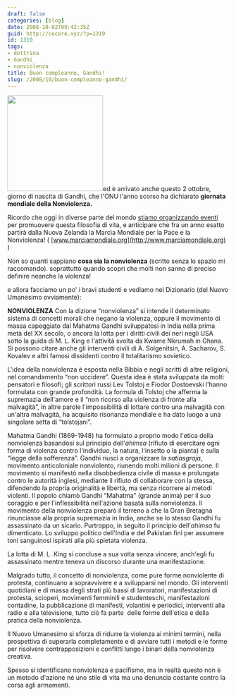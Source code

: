 ```yaml
---
draft: false
categories: [blog]
date: 2008-10-02T09:42:35Z
guid: http://cecere.xyz/?p=1319
id: 1319
tags:
- dottrina
- Gandhi
- nonviolenza
title: Buon compleanno, Gandhi!
slug: /2008/10/buon-compleanno-gandhi/
---
```


<img class="alignleft size-medium wp-image-1320" title="gandhi" src="http://cecere.xyz/wp-content/uploads/sites/3/2008/10/gandhi.gif" alt="" width="217" height="217" />ed è arrivato anche questo 2 ottobre, giorno di nascita di Gandhi, che l'ONU l'anno scorso ha dichiarato **giornata mondiale della Nonviolenza.**

Ricordo che oggi in diverse parte del mondo [stiamo organizzando eventi](http://cecere.xyz/2008/09/30/2-ottobre-giornata-internazionale-della-non-violenza/) per promuovere questa filosofia di vita, e anticipare che fra un anno esatto partirà dalla Nuova Zelanda la Marcia Mondiale per la Pace e la Nonviolenza! ( [www.marciamondiale.org](http://www.marciamondiale.org) )

Non so quanti sappiano **cosa sia la nonviolenza** (scritto senza lo spazio mi raccomando). soprattutto quando scopri che molti non sanno di preciso definire neanche la violenza!

e allora facciamo un po' i bravi studenti e vediamo nel Dizionario (del Nuovo Umanesimo ovviamente):

**NONVIOLENZA** Con la dizione “nonviolenza” si intende il determinato sistema di concetti morali che negano la violenza, oppure il movimento di massa capeggiato dal Mahatma Gandhi sviluppatosi in India nella prima metà del XX secolo, o ancora la lotta per i diritti civili dei neri negli USA sotto la guida di M. L. King e l'attività svolta da Kwame Nkrumah in Ghana. Si possono citare anche gli interventi civili di A. Solgenitsin, A. Sacharov, S. Kovalev e altri famosi dissidenti contro il totalitarismo sovietico.

L'idea della nonviolenza è esposta nella Bibbia e negli scritti di altre religioni, nel comandamento “non uccidere”. Questa idea è stata sviluppata da molti pensatori e filosofi; gli scrittori russi Lev Tolstoj e Fiodor Dostoevski l'hanno formulata con grande profondità. La formula di Tolstoj che afferma la supremazia dell'amore e il “non ricorso alla violenza di fronte alla malvagità”, in altre parole l'impossibilità di lottare contro una malvagità con un'altra malvagità, ha acquisito risonanza mondiale e ha dato luogo a una singolare setta di “tolstojani”.

Mahatma Gandhi (1869-1948) ha formulato a proprio modo l'etica della nonviolenza basandosi sul principio dell'_ahimsa_ (rifiuto di esercitare ogni forma di violenza contro l'individuo, la natura, l'insetto o la pianta) e sulla “legge della sofferenza”. Gandhi riuscì a organizzare la _satiasgraja_, movimento anticoloniale nonviolento, riunendo molti milioni di persone. Il movimento si manifestò nella disobbedienza civile di massa e prolungata contro le autorità inglesi, mediante il rifiuto di collaborare con la stessa, difendendo la propria originalità e libertà, ma senza ricorrere ai metodi violenti. Il popolo chiamò Gandhi “Mahatma” (grande anima) per il suo coraggio e per l'inflessibilità nell'azione basata sulla nonviolenza. Il movimento della nonviolenza preparò il terreno a che la Gran Bretagna rinunciasse alla propria supremazia in India, anche se lo stesso Gandhi fu assassinato da un sicario. Purtroppo, in seguito il principio dell'_ahimsa_ fu dimenticato. Lo sviluppo politico dell'India e del Pakistan finì per assumere toni sanguinosi ispirati alla più spietata violenza.

La lotta di M. L. King si concluse a sua volta senza vincere, anch'egli fu assassinato mentre teneva un discorso durante una manifestazione.

Malgrado tutto, il concetto di nonviolenza, come pure forme nonviolente di protesta, continuano a sopravvivere e a svilupparsi nel mondo. Gli interventi quotidiani e di massa degli strati più bassi di lavoratori, manifestazioni di protesta, scioperi, movimenti femminili e studenteschi, manifestazioni contadine, la pubblicazione di manifesti, volantini e periodici, interventi alla radio e alla televisione, tutto ciò fa parte  delle forme dell'etica e della pratica della nonviolenza.

Il Nuovo Umanesimo si sforza di ridurre la violenza ai minimi termini, nella prospettiva di superarla completamente e di avviare tutti i metodi e le forme per risolvere contrapposizioni e conflitti lungo i binari della nonviolenza creativa.

Spesso si identificano nonviolenza e pacifismo, ma in realtà questo non è un metodo d'azione né uno stile di vita ma una denuncia costante contro la corsa agli armamenti.